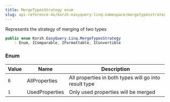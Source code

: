 ```yaml
---
title: MergeTypesStrategy enum
slug: api-reference-4x/korzh-easyquery-linq-namespace/mergetypesstrategy-enum
---
```


Represents the strategy of merging of two types
```csharp
public enum Korzh.EasyQuery.Linq.MergeTypesStrategy
    : Enum, IComparable, IFormattable, IConvertible

```

### Enum

| Value | Name | Description | 
| --- | --- | --- | 
| `0` | AllProperties | All properties in both types will go into result type | 
| `1` | UsedProperties | Only used properties will be merged |